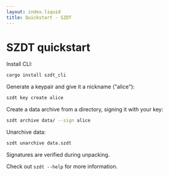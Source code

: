 ```yaml
---
layout: index.liquid
title: Quickstart - SZDT
---
```


# SZDT quickstart

Install CLI:

```bash
cargo install szdt_cli
```

Generate a keypair and give it a nickname ("alice"):

```bash
szdt key create alice
```

Create a data archive from a directory, signing it with your key:

```bash
szdt archive data/ --sign alice
```

Unarchive data:

```bash
szdt unarchive data.szdt
```

Signatures are verified during unpacking.

Check out `szdt --help` for more information.
